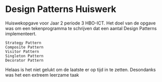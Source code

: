# Design Patterns Huiswerk

Huiswekopgave voor Jaar 2 periode 3 HBO-ICT. Het doel van de opgave was om een tekenprogramma te schrijven dat een aantal Design Patterns implementeert.

```
Strategy Pattern
Composite Pattern
Visitor Pattern
Singleton Pattern
Decorator Pattern
```
Helaas is het niet gelukt om de laatste er op tijd in te zetten. Desondanks was het een extreem leerzame taak
